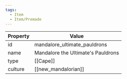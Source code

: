 ```yaml
---
tags:
  - Item
  - Item/Premade
---
```


| Property | Value                              |
| -------- | ---------------------------------- |
| id       | mandalore_ultimate_pauldrons       |
| name     | Mandalore the Ultimate's Pauldrons |
| type     | [[Cape]]                           |
| culture  | [[new_mandalorian]]                |


